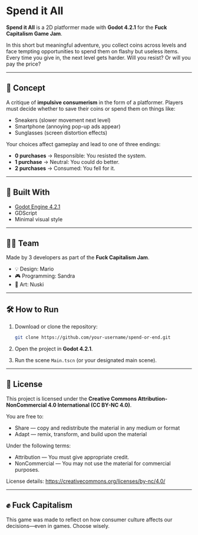 # Spend it All

**Spend it All** is a 2D platformer made with **Godot 4.2.1** for the **Fuck Capitalism Game Jam**.

In this short but meaningful adventure, you collect coins across levels and face tempting opportunities to spend them on flashy but useless items. Every time you give in, the next level gets harder. Will you resist? Or will you pay the price?

---

## 🧠 Concept

A critique of **impulsive consumerism** in the form of a platformer. Players must decide whether to save their coins or spend them on things like:

- Sneakers (slower movement next level)
- Smartphone (annoying pop-up ads appear)
- Sunglasses (screen distortion effects)

Your choices affect gameplay and lead to one of three endings:
- **0 purchases** → Responsible: You resisted the system.
- **1 purchase** → Neutral: You could do better.
- **2 purchases** → Consumed: You fell for it.

---

## 🚀 Built With

- [Godot Engine 4.2.1](https://godotengine.org/)
- GDScript
- Minimal visual style

---

## 👨‍💻 Team

Made by 3 developers as part of the **Fuck Capitalism Jam**.

- 💡 Design: Mario
- 🎮 Programming: Sandra
- 🎨 Art: Nuski

---

## 🛠️ How to Run

1. Download or clone the repository:
   ```bash
   git clone https://github.com/your-username/spend-or-end.git
   ```

2. Open the project in **Godot 4.2.1**.

3. Run the scene `Main.tscn` (or your designated main scene).

---

## 📄 License

This project is licensed under the **Creative Commons Attribution-NonCommercial 4.0 International (CC BY-NC 4.0)**.

You are free to:
- Share — copy and redistribute the material in any medium or format
- Adapt — remix, transform, and build upon the material

Under the following terms:
- Attribution — You must give appropriate credit.
- NonCommercial — You may not use the material for commercial purposes.

License details: https://creativecommons.org/licenses/by-nc/4.0/

---

## ✊ Fuck Capitalism

This game was made to reflect on how consumer culture affects our decisions—even in games. Choose wisely.

